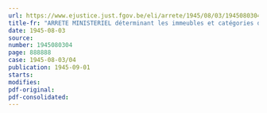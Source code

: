 ```yaml
---
url: https://www.ejustice.just.fgov.be/eli/arrete/1945/08/03/1945080304/justel
title-fr: "ARRETE MINISTERIEL déterminant les immeubles et catégories d'immeubles nécessaires à un service d'utilité publique"
date: 1945-08-03
source:
number: 1945080304
page: 888888
case: 1945-08-03/04
publication: 1945-09-01
starts:
modifies:
pdf-original:
pdf-consolidated:
---
```



